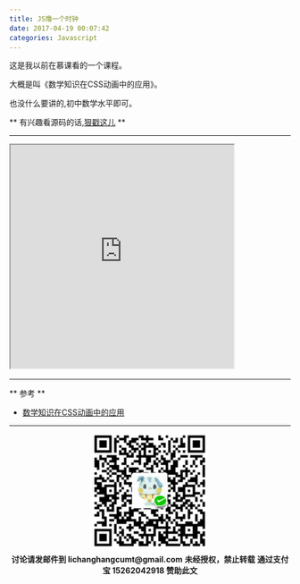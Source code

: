 ```yaml
---
title: JS撸一个时钟
date: 2017-04-19 00:07:42
categories: Javascript
---
```


这是我以前在慕课看的一个课程。

大概是叫《数学知识在CSS动画中的应用》。

也没什么要讲的,初中数学水平即可。

** 有兴趣看源码的话,[狠戳这儿](https://github.com/iamsail/CSS_Demo/blob/master/clock.html) **

**************************************

<iframe src="http://www.sail.name/CSS_Demo/clock.html" style="width:400px;height:400px;">
</iframe>


***********************************

** 参考 **

- [数学知识在CSS动画中的应用](http://www.imooc.com/learn/362)

**************************

<div width="100%" align="center"><img src="/img/wx.png" alt="微信赞助二维码"></div></div>
<script type="text/javascript" charset="utf-8" src="http://www.dashangcloud.com/static/ds.js"></script>
<p style="margin-top: 0.4em; text-align: center">
      <b style="font-size: 1em;">讨论请发邮件到 lichanghangcumt@gmail.com</b>
      <b style="font-size: 1em;">未经授权，禁止转载</b>
      <b style="font-size: 1em;">通过支付宝 15262042918 赞助此文</b>
 </p>